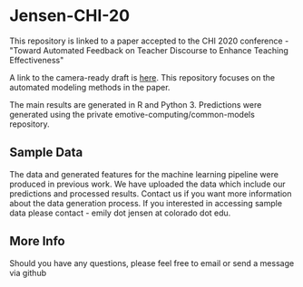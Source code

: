 # Jensen-CHI-20
This repository is linked to a paper accepted to the CHI 2020 conference - "Toward Automated Feedback on Teacher Discourse to Enhance Teaching Effectiveness"

A link to the camera-ready draft is [here](https://www.dropbox.com/s/wbahm20kx30znsq/jensen-chi-20-camera-ready-v4.pdf?dl=0). This repository focuses on the automated modeling methods in the paper.

The main results are generated in R and Python 3. Predictions were generated using the private emotive-computing/common-models repository.

## Sample Data
The data and generated features for the machine learning pipeline were produced in previous work. We have uploaded the data which include our predictions and processed results. Contact us if you want more information about the data generation process. If you interested in accessing sample data please contact - emily dot jensen at colorado dot edu.

## More Info
Should you have any questions, please feel free to email or send a message via github
